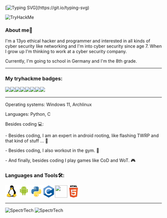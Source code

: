 [![Typing SVG](https://readme-typing-svg.demolab.com/?color=%239315B7&lines=...+Hello+Friend!)](https://git.io/typing-svg)

<img src="https://tryhackme-badges.s3.amazonaws.com/Spectr4.png" alt="TryHackMe">

<h3 align="left">About me🚀</h3>

<p>I'm a 13yo ethical hacker and programmer and interested in all kinds of cyber security like networking and I'm into cyber security since age 7. When I grow up I'm thinking to work at a cyber security company.</p>
<p>Currently, I'm going to school in Germany and I'm the 8th grade. </p>

<hr>
<h3 align="left">My tryhackme badges:</h3>
<div>
<img class="image-align-left width="60" height="60" src="https://tryhackme.com/img/badges/linux.svg" /><img class="image-align-left width="60" height="60" src="https://tryhackme.com/img/badges/hashcracker.svg" /><img class="image-align-left width="60" height="60" src="https://tryhackme.com/img/badges/ohsint.svg" /><img class="image-align-left width="60" height="60" src="https://tryhackme.com/img/badges/mrrobot.svg" /><img class="image-align-left width="60" height="60" src="https://tryhackme.com/img/badges/blue.svg" /><img class="image-align-left width="60" height="60" src="https://tryhackme.com/img/badges/adventofcyber4.svg" /><img class="image-align-left width="60" height="60" src="https://tryhackme.com/img/badges/streak7.svg" /><img class="image-align-left width="60" height="60" src="https://tryhackme.com/img/badges/ice.svg" />
</div>
<hr>

<p>Operating systems: Windows 11, Archlinux</p>
<p>Languages: Python, C</p>
<p>Besides coding 💻:</p>
<p> - Besides coding, I am an expert in android rooting, like flashing TWRP and that kind of stuff ... 📱</p>
<p> - Besides coding, I also workout in the gym. 💪</p>
<p> - And finally, besides coding I play games like CoD and WoT. 🎮</p>

<h3 align="left">Languages and Tools🛠️:</h3>

<img width="40" height="40" src="https://raw.githubusercontent.com/devicons/devicon/master/icons/linux/linux-original.svg" /><img width="40" height="40" src="https://raw.githubusercontent.com/devicons/devicon/master/icons/android/android-original-wordmark.svg" /><img width="40" height="40" src="https://raw.githubusercontent.com/devicons/devicon/master/icons/python/python-original.svg" /><img width="40" height="40" src="https://raw.githubusercontent.com/devicons/devicon/6910f0503efdd315c8f9b858234310c06e04d9c0/icons/c/c-original.svg" /><img width="40" height="40" src="https://camo.githubusercontent.com/fcafa5ebc1f5f789ae7d012a3ecd8fe7bda49516591caf7c37698f764165d880/68747470733a2f2f7777772e766563746f726c6f676f2e7a6f6e652f6c6f676f732f6769742d73636d2f6769742d73636d2d69636f6e2e737667" /><img width="40" height="40" src="https://raw.githubusercontent.com/devicons/devicon/master/icons/html5/html5-original-wordmark.svg">

<hr>

<img class="image-align-left" src="https://camo.githubusercontent.com/8b81dd5f97d9926d9d98923c2e16220ca9d32f0afd66e4c91739a1da5fc43e49/68747470733a2f2f6b6f6d617265762e636f6d2f67687076632f3f757365726e616d653d6c657467616d6572266c6162656c3d50726f66696c65253230766965777326636f6c6f723d306537356236267374796c653d666c6174" alt="SpectrTech" /> <img class="image-align-left" src="https://img.shields.io/badge/I%20use-Arch%20btw-orange" alt="SpectrTech" /> 
